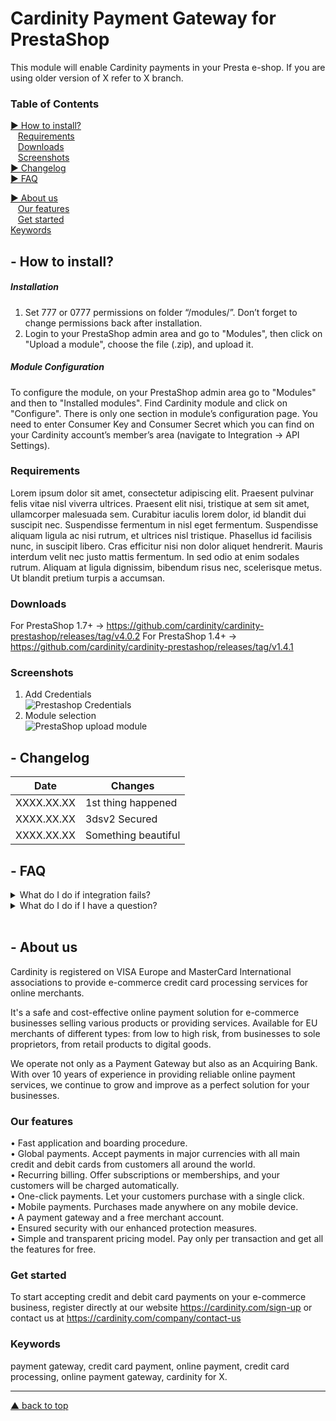 # Cardinity Payment Gateway for PrestaShop
This module will enable Cardinity payments in your Presta e-shop. If you are using older version of X refer to X branch.

### Table of Contents  
 [► How to install?](#--how-to-install)   
     [Requirements](#requirements)     
      [Downloads](#Downloads)   
     [Screenshots](#Screenshots)  
     [► Changelog](#--changelog)  
 [► FAQ](#--faq)
  
 [► About us](#--aboutus)   
    [Our features](#our-features)         
    [Get started](#sign-up)   
 [Keywords](#keywords)   
<a name="headers"/>    
## - How to install?
##### Installation
1. Set 777 or 0777 permissions on folder “/modules/”. Don’t forget to change permissions back after installation.  
2. Login to your PrestaShop admin area and go to "Modules", then click on "Upload a module", choose the file (.zip), and upload it.
##### Module Configuration
To configure the module, on your PrestaShop admin area go to "Modules" and then to "Installed modules".
Find Cardinity module and click on "Configure".
There is only one section in module’s configuration page. You need to enter Consumer Key and Consumer Secret which you can find on your Cardinity account’s member’s area (navigate to Integration → API Settings).
### Requirements
Lorem ipsum dolor sit amet, consectetur adipiscing elit. Praesent pulvinar felis vitae nisl viverra ultrices. Praesent elit nisi, tristique at sem sit amet, ullamcorper malesuada sem. Curabitur iaculis lorem dolor, id blandit dui suscipit nec. Suspendisse fermentum in nisl eget fermentum. Suspendisse aliquam ligula ac nisi rutrum, et ultrices nisl tristique. Phasellus id facilisis nunc, in suscipit libero. Cras efficitur nisi non dolor aliquet hendrerit. Mauris interdum velit nec justo mattis fermentum. In sed odio at enim sodales rutrum. Aliquam at ligula dignissim, bibendum risus nec, scelerisque metus. Ut blandit pretium turpis a accumsan.
### Downloads
For PrestaShop 1.7+ -> https://github.com/cardinity/cardinity-prestashop/releases/tag/v4.0.2
For PrestaShop 1.4+ -> https://github.com/cardinity/cardinity-prestashop/releases/tag/v1.4.1
### Screenshots
1. Add Credentials<br>
![Prestashop Credentials](https://cardinity.com/uploads/images/Gallery/Integration-images/Prestashop/screenshot-credentials.PNG)
2. Module selection<br>
![PrestaShop upload module](https://cardinity.com/uploads/images/Gallery/Integration-images/Prestashop/screenshot-upload-module.PNG)
## - Changelog 
| Date          | Changes                |
| ------------- |------------------------|
| XXXX.XX.XX    | 1st thing happened     |
| XXXX.XX.XX    | 3dsv2 Secured          |
| XXXX.XX.XX    | Something beautiful    |
## - FAQ
<details shown>
<summary>What do I do if integration fails?</summary>
     - Maybe, try again?
</details>
<details shown>
<summary>What do I do if I have a question?</summary>
     - Ask
</details>

<br>

## - About us
Cardinity is registered on VISA Europe and MasterCard International associations to provide e-commerce credit card processing services for online merchants. 

It's a safe and cost-effective online payment solution for e-commerce businesses selling various products or providing services. Available for EU merchants of different types: from low to high risk, from businesses to sole proprietors, from retail products to digital goods.

We operate not only as a Payment Gateway but also as an Acquiring Bank. With over 10 years of experience in providing reliable online payment services, we continue to grow and improve as a perfect solution for your businesses.
### Our features
• Fast application and boarding procedure.   
• Global payments. Accept payments in major currencies with all main credit and debit cards from customers all around the world.   
• Recurring billing. Offer subscriptions or memberships, and your customers will be charged automatically.   
• One-click payments. Let your customers purchase with a single click.   
• Mobile payments. Purchases made anywhere on any mobile device.   
• A payment gateway and a free merchant account.   
• Ensured security with our enhanced protection measures.   
• Simple and transparent pricing model. Pay only per transaction and get all the features for free.
### Get started
To start accepting credit and debit card payments on your e-commerce business, register directly at our website https://cardinity.com/sign-up or contact us at https://cardinity.com/company/contact-us
### Keywords
payment gateway, credit card payment, online payment, credit card processing, online payment gateway, cardinity for X.   
__________________________________________________________________    
 [▲ back to top](#Cardinity-Payment-Gateway-for-PrestaShop)
<!--
**fjundzer/fjundzer** is a ✨ _special_ ✨ repository because its `README.md` (this file) appears on your GitHub profile.

